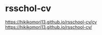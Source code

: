 
# rsschol-cv
https://hikikomori13.github.io/rsschool-cv/cv
https://hikikomori13.github.io/rsschool-cv/